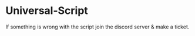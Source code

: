 # Universal-Script
If something is wrong with the script join the discord server &amp; make a ticket.
